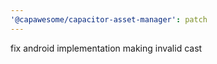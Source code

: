 ```yaml
---
'@capawesome/capacitor-asset-manager': patch
---
```


fix android implementation making invalid cast

